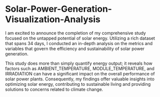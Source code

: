 # Solar-Power-Generation-Visualization-Analysis

I am excited to announce the completion of my comprehensive study focused on the untapped potential of solar energy. 
Utilizing a rich dataset that spans 34 days, I conducted an in-depth analysis on the metrics and variables that govern the efficiency and sustainability of solar power generation.

This study does more than simply quantify energy output; it reveals how factors such as AMBIENT_TEMPERATURE, MODULE_TEMPERATURE, and IRRADIATION can have a significant impact on the overall performance of solar power plants. 
Consequently, my findings offer valuable insights into optimizing solar energy, contributing to sustainable living and providing solutions to concerns related to climate change.
